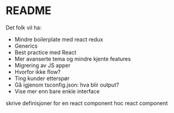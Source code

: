# README

Det folk vil ha:

- Mindre boilerplate med react redux
- Generics
- Best practice med React
- Mer avanserte tema og mindre kjente features
- Migrering av JS apper
- Hvorfor ikke flow?
- Ting kunder etterspør
- Gå igjenom tsconfig.json: hva blir output?
- Vise mer enn bare enkle interface

skrive definisjoner for en react component
hoc react component

